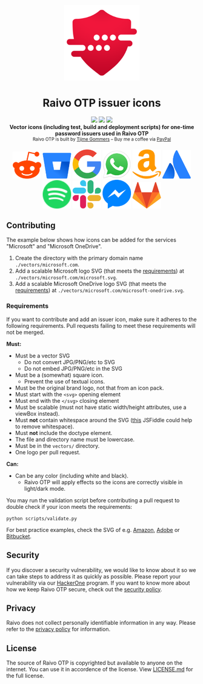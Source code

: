 <p align="center">
    <img src="https://raw.githubusercontent.com/raivo-otp/ios-application/master/Assets/app-icon.png" width="200"/>
</p>
<h1 align="center">Raivo OTP issuer icons</h1>
<p align="center">
    <a href="https://github.com/raivo-otp/issuer-icons/blob/master/LICENSE.md"><img src="https://raw.finnwea.com/shield/?firstText=Source&secondText=Licensed" /></a>
    <a href="https://travis-ci.org/raivo-otp/issuer-icons"><img src="https://raw.finnwea.com/vector-shields-v1/?typeKey=TravisBuildStatus&typeValue1=raivo-otp/issuer-icons&typeValue2=master" /></a>
    <a href="https://github.com/raivo-otp/issuer-icons/releases"><img src="https://raw.finnwea.com/vector-shields-v1/?typeKey=SemverVersion&typeValue1=raivo-otp&typeValue2=issuer-icons&typeValue4=Release&cache=4"></a>
    <br/>
    <b>Vector icons (including test, build and deployment scripts) for one-time password issuers used in Raivo OTP</b>
    <br/>
    <sup>Raivo OTP is built by <a href="https://www.linkedin.com/in/tijme/">Tijme Gommers</a> – Buy me a coffee via <a href="https://www.paypal.me/tijmegommers">PayPal</a></sup>
    <br/>
</p>

<p align="center">
    <img src="https://raw.githubusercontent.com/raivo-otp/issuer-icons/master/vectors/reddit.com/reddit.svg?sanitize=true" width="75" />
    <img src="https://raw.githubusercontent.com/raivo-otp/issuer-icons/master/vectors/bitbucket.com/bitbucket.svg?sanitize=true" width="75" />
    <img src="https://raw.githubusercontent.com/raivo-otp/issuer-icons/master/vectors/google.com/google.svg?sanitize=true" width="75" /> 
    <img src="https://raw.githubusercontent.com/raivo-otp/issuer-icons/master/vectors/whatsapp.com/whatsapp.svg?sanitize=true" width="75" />
    <img src="https://raw.githubusercontent.com/raivo-otp/issuer-icons/master/vectors/amazon.com/amazon.svg?sanitize=true" width="75" /> 
    <img src="https://raw.githubusercontent.com/raivo-otp/issuer-icons/master/vectors/atlassian.com/atlassian.svg?sanitize=true" width="75" />
    <img src="https://raw.githubusercontent.com/raivo-otp/issuer-icons/master/vectors/spotify.com/spotify.svg?sanitize=true" width="75" />
    <img src="https://raw.githubusercontent.com/raivo-otp/issuer-icons/master/vectors/slack.com/slack.svg?sanitize=true" width="75" />
    <img src="https://raw.githubusercontent.com/raivo-otp/issuer-icons/master/vectors/facebook.com/facebook-messenger.svg?sanitize=true" width="75" />
    <img src="https://raw.githubusercontent.com/raivo-otp/issuer-icons/master/vectors/gitlab.com/gitlab.svg?sanitize=true" width="75" />
</p>

## Contributing

The example below shows how icons can be added for the services "Microsoft" and "Microsoft OneDrive".

1. Create the directory with the primary domain name `./vectors/microsoft.com`.
2. Add a scalable Microsoft logo SVG (that meets the [requirements](#svg-requirements)) at `./vectors/microsoft.com/microsoft.svg`.
3. Add a scalable Microsoft OneDrive logo SVG (that meets the [requirements](#svg-requirements)) at `./vectors/microsoft.com/microsoft-onedrive.svg`.

### Requirements

If you want to contribute and add an issuer icon, make sure it adheres to the following requirements. Pull requests failing to meet these requirements will not be merged.

**Must:**
* Must be a vector SVG
    * Do not convert JPG/PNG/etc to SVG
    * Do not embed JPG/PNG/etc in the SVG
* Must be a (somewhat) square icon. 
    * Prevent the use of textual icons.
* Must be the original brand logo, not that from an icon pack.
* Must start with the `<svg>` opening element
* Must end with the `</svg>` closing element
* Must be scalable (must not have static width/height attributes, use a viewBox instead).
* Must **not** contain whitespace around the SVG ([this](https://jsfiddle.net/u9x423ph/2/) JSFiddle could help to remove whitespace).
* Must **not** include the doctype element.
* The file and directory name must be lowercase.
* Must be in the `vectors/` directory.
* One logo per pull request.

**Can:**
* Can be any color (including white and black).
    * Raivo OTP will apply effects so the icons are correctly visible in light/dark mode.

You may run the validation script before contributing a pull request to double check if your icon meets the requirements:

    python scripts/validate.py

For best practice examples, check the SVG of e.g. [Amazon](https://raw.githubusercontent.com/raivo-otp/issuer-icons/master/vectors/amazon.com/amazon.svg), [Adobe](https://raw.githubusercontent.com/raivo-otp/issuer-icons/master/vectors/adobe.com/adobe.svg) or [Bitbucket](https://raw.githubusercontent.com/raivo-otp/issuer-icons/master/vectors/bitbucket.com/bitbucket.svg).

## Security

If you discover a security vulnerability, we would like to know about it so we can take steps to address it as quickly as possible. Please report your vulnerability via our [HackerOne](https://hackerone.com/raivo) program. If you want to know more about how we keep Raivo OTP secure, check out the [security policy](https://github.com/raivo-otp/issuer-icons/blob/master/SECURITY.md).

## Privacy

Raivo does not collect personally identifiable information in any way. Please refer to the [privacy policy](https://github.com/raivo-otp/issuer-icons/blob/master/PRIVACY.md) for information.

## License

The source of Raivo OTP is copyrighted but available to anyone on the internet. You can use it in accordence of the license. View [LICENSE.md](https://github.com/raivo-otp/issuer-icons/blob/master/LICENSE.md) for the full license.
